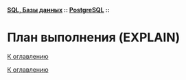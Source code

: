 **[SQL, Базы данных](../../README.md#sql-and-db) :: [PostgreSQL](../../README.md#sql-and-db-postgresql) ::**
# План выполнения (EXPLAIN)

<!--

-->

[К оглавлению](../../README.md#sql-and-db-postgresql)



[К оглавлению](../../README.md#sql-and-db-postgresql)
